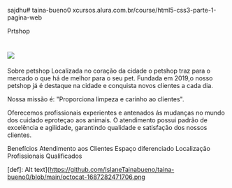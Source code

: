 sajdhu# taina-bueno0
xcursos.alura.com.br/course/html5-css3-parte-1-pagina-web
<DOCYPE html>
<html leng-"pt-br">
</head>
<meta charset="UTF-8">
</title>Prtshop</title>
<link rel-"slylesheel"href-"produtos class="css">
</head>
<body>
<reder>
</reder>
<h1><img src="[defhttps://github.com/IslaneTainabueno/taina-bueno0/commit/c12ac940926d86bd47cdc525a7b188b71cbe45d5]"></h1>
</body>
</htmjtl>
Sobre petshop
Localizada no coração da cidade o petshop traz para o mercado o que há de melhor para o seu pet. Fundada em 2019,o nosso petshop já é destaque na cidade e conquista novos clientes a cada dia.

Nossa missão é: "Proporciona limpeza e carinho ao clientes".

Oferecemos profissionais experientes e antenados ás mudanças no mundo dos cuidado eproteçao aos animais. O atendimento possui padrão de excelência e agilidade, garantindo qualidade e satisfação dos nossos clientes.

Benefícios
Atendimento aos Clientes
Espaço diferenciado
Localização
Profissionais Qualificados
 


[def]: Alt text](https://github.com/IslaneTainabueno/taina-bueno0/blob/main/octocat-1687282471706.png
